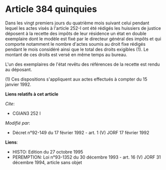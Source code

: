 # Article 384 quinquies

Dans les vingt premiers jours du quatrième mois suivant celui pendant lequel les actes visés à l'article 252-I ont été
rédigés  les huissiers de justice déposent à la recette des impôts de leur résidence un état en double exemplaire dont le
modèle est fixé par le directeur général des impôts et qui comporte notamment le nombre d'actes soumis au droit fixe rédigés
pendant le mois considéré  ainsi que le total des droits exigibles (1). Le montant de ces droits est versé en même temps au
bureau.

L'un des exemplaires de l'état  revêtu des références de la recette  est rendu au déposant.

(1) Ces dispositions s'appliquent aux actes effectués à compter du 15 janvier 1992.

**Liens relatifs à cet article**

_Cite_:

  - CGIAN3 252 I

_Modifié par_:

  - Décret n°92-149 du 17 février 1992 - art. 1 (V) JORF 17 février 1992

**Liens**:

  - HISTO: Edition du 27 octobre 1995
  - PEREMPTION: Loi n°93-1352 du 30 décembre 1993 - art. 16 (V) JORF 31 décembre 1994, article sans objet
